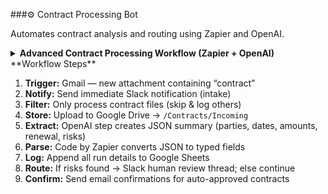 ###⚙️ Contract Processing Bot
<p>Automates contract analysis and routing using Zapier and OpenAI.</p>
<details> <summary><strong>Advanced Contract Processing Workflow (Zapier + OpenAI)</strong></summary>
flowchart LR
  %% Intake
  A1["(1) Gmail Trigger: new attachment containing 'contract'"]
  A2["(2) Slack: immediate intake notification"]
  A3{"(3) Filter: file is a contract?"}
  A1 --> A2 --> A3

  %% Storage
  A3 -- Yes --> A4["(4) Save to Google Drive → /Contracts/Incoming"]
  A3 -- No  --> R1["Stop + Log skip in Sheets"] --> H1[End]

  %% AI extraction + validation
  B1["(5) OpenAI: extract JSON (parties, dates, amounts, renewal, risks)"]
  B2{"Schema-valid JSON?"}
  B1 --> B2
  B2 -- No --> B1R["Retry with stricter instructions + examples"]
  B1R --> B2
  B2 -- Yes --> C1["(6) Code by Zapier: parse JSON → typed fields"]

  %% Logging
  A4 --> B1
  C1 --> D1["(7) Google Sheets: append run log (inputs, outputs, file link)"]

  %% Routing
  D1 --> D2{"(8) Risks detected or missing clauses?"}
  D2 -- Yes --> E1["Slack: human review thread with summary + Drive link"]
  D2 -- No  --> F1["Move file → /Contracts/Approved"]
  F1 --> F2["(9) Gmail: confirmation email to requester"]

  %% Terminate
  E1 --> H1
  F2 --> H1
</details>
**Workflow Steps**

1. **Trigger:** Gmail — new attachment containing “contract”
2. **Notify:** Send immediate Slack notification (intake)
3. **Filter:** Only process contract files (skip & log others)
4. **Store:** Upload to Google Drive → `/Contracts/Incoming`
5. **Extract:** OpenAI step creates JSON summary (parties, dates, amounts, renewal, risks)
6. **Parse:** Code by Zapier converts JSON to typed fields
7. **Log:** Append all run details to Google Sheets
8. **Route:** If risks found → Slack human review thread; else continue
9. **Confirm:** Send email confirmations for auto-approved contracts
